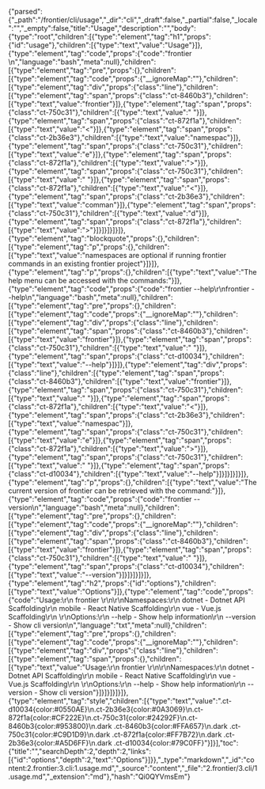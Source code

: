 {"parsed":{"_path":"/frontier/cli/usage","_dir":"cli","_draft":false,"_partial":false,"_locale":"","_empty":false,"title":"Usage","description":"","body":{"type":"root","children":[{"type":"element","tag":"h1","props":{"id":"usage"},"children":[{"type":"text","value":"Usage"}]},{"type":"element","tag":"code","props":{"code":"frontier <namespace> <command>\n","language":"bash","meta":null},"children":[{"type":"element","tag":"pre","props":{},"children":[{"type":"element","tag":"code","props":{"__ignoreMap":""},"children":[{"type":"element","tag":"div","props":{"class":"line"},"children":[{"type":"element","tag":"span","props":{"class":"ct-8460b3"},"children":[{"type":"text","value":"frontier"}]},{"type":"element","tag":"span","props":{"class":"ct-750c31"},"children":[{"type":"text","value":" "}]},{"type":"element","tag":"span","props":{"class":"ct-872f1a"},"children":[{"type":"text","value":"<"}]},{"type":"element","tag":"span","props":{"class":"ct-2b36e3"},"children":[{"type":"text","value":"namespac"}]},{"type":"element","tag":"span","props":{"class":"ct-750c31"},"children":[{"type":"text","value":"e"}]},{"type":"element","tag":"span","props":{"class":"ct-872f1a"},"children":[{"type":"text","value":">"}]},{"type":"element","tag":"span","props":{"class":"ct-750c31"},"children":[{"type":"text","value":" "}]},{"type":"element","tag":"span","props":{"class":"ct-872f1a"},"children":[{"type":"text","value":"<"}]},{"type":"element","tag":"span","props":{"class":"ct-2b36e3"},"children":[{"type":"text","value":"comman"}]},{"type":"element","tag":"span","props":{"class":"ct-750c31"},"children":[{"type":"text","value":"d"}]},{"type":"element","tag":"span","props":{"class":"ct-872f1a"},"children":[{"type":"text","value":">"}]}]}]}]}]},{"type":"element","tag":"blockquote","props":{},"children":[{"type":"element","tag":"p","props":{},"children":[{"type":"text","value":"namespaces are optional if running frontier commands in an existing frontier project"}]}]},{"type":"element","tag":"p","props":{},"children":[{"type":"text","value":"The help menu can be accessed with the commands:"}]},{"type":"element","tag":"code","props":{"code":"frontier --help\r\nfrontier <namespace> --help\n","language":"bash","meta":null},"children":[{"type":"element","tag":"pre","props":{},"children":[{"type":"element","tag":"code","props":{"__ignoreMap":""},"children":[{"type":"element","tag":"div","props":{"class":"line"},"children":[{"type":"element","tag":"span","props":{"class":"ct-8460b3"},"children":[{"type":"text","value":"frontier"}]},{"type":"element","tag":"span","props":{"class":"ct-750c31"},"children":[{"type":"text","value":" "}]},{"type":"element","tag":"span","props":{"class":"ct-d10034"},"children":[{"type":"text","value":"--help"}]}]},{"type":"element","tag":"div","props":{"class":"line"},"children":[{"type":"element","tag":"span","props":{"class":"ct-8460b3"},"children":[{"type":"text","value":"frontier"}]},{"type":"element","tag":"span","props":{"class":"ct-750c31"},"children":[{"type":"text","value":" "}]},{"type":"element","tag":"span","props":{"class":"ct-872f1a"},"children":[{"type":"text","value":"<"}]},{"type":"element","tag":"span","props":{"class":"ct-2b36e3"},"children":[{"type":"text","value":"namespac"}]},{"type":"element","tag":"span","props":{"class":"ct-750c31"},"children":[{"type":"text","value":"e"}]},{"type":"element","tag":"span","props":{"class":"ct-872f1a"},"children":[{"type":"text","value":">"}]},{"type":"element","tag":"span","props":{"class":"ct-750c31"},"children":[{"type":"text","value":" "}]},{"type":"element","tag":"span","props":{"class":"ct-d10034"},"children":[{"type":"text","value":"--help"}]}]}]}]}]},{"type":"element","tag":"p","props":{},"children":[{"type":"text","value":"The current version of frontier can be retrieved with the command:"}]},{"type":"element","tag":"code","props":{"code":"frontier --version\n","language":"bash","meta":null},"children":[{"type":"element","tag":"pre","props":{},"children":[{"type":"element","tag":"code","props":{"__ignoreMap":""},"children":[{"type":"element","tag":"div","props":{"class":"line"},"children":[{"type":"element","tag":"span","props":{"class":"ct-8460b3"},"children":[{"type":"text","value":"frontier"}]},{"type":"element","tag":"span","props":{"class":"ct-750c31"},"children":[{"type":"text","value":" "}]},{"type":"element","tag":"span","props":{"class":"ct-d10034"},"children":[{"type":"text","value":"--version"}]}]}]}]}]},{"type":"element","tag":"h2","props":{"id":"options"},"children":[{"type":"text","value":"Options"}]},{"type":"element","tag":"code","props":{"code":"Usage:\r\n  frontier <namespace>\r\n\r\nNamespaces:\r\n    dotnet           -  Dotnet API Scaffolding\r\n    mobile           -  React Native Scaffolding\r\n    vue              -  Vue.js Scaffolding\r\n  \r\nOptions:\r\n    --help           -  Show help information\r\n    --version        -  Show cli version\n","language":"txt","meta":null},"children":[{"type":"element","tag":"pre","props":{},"children":[{"type":"element","tag":"code","props":{"__ignoreMap":""},"children":[{"type":"element","tag":"div","props":{"class":"line"},"children":[{"type":"element","tag":"span","props":{},"children":[{"type":"text","value":"Usage:\r\n  frontier <namespace>\r\n\r\nNamespaces:\r\n    dotnet           -  Dotnet API Scaffolding\r\n    mobile           -  React Native Scaffolding\r\n    vue              -  Vue.js Scaffolding\r\n  \r\nOptions:\r\n    --help           -  Show help information\r\n    --version        -  Show cli version"}]}]}]}]}]},{"type":"element","tag":"style","children":[{"type":"text","value":".ct-d10034{color:#0550AE}\n.ct-2b36e3{color:#0A3069}\n.ct-872f1a{color:#CF222E}\n.ct-750c31{color:#24292F}\n.ct-8460b3{color:#953800}\n.dark .ct-8460b3{color:#FFA657}\n.dark .ct-750c31{color:#C9D1D9}\n.dark .ct-872f1a{color:#FF7B72}\n.dark .ct-2b36e3{color:#A5D6FF}\n.dark .ct-d10034{color:#79C0FF}"}]}],"toc":{"title":"","searchDepth":2,"depth":2,"links":[{"id":"options","depth":2,"text":"Options"}]}},"_type":"markdown","_id":"content:2.frontier:3.cli:1.usage.md","_source":"content","_file":"2.frontier/3.cli/1.usage.md","_extension":"md"},"hash":"Qi0QYVmsEm"}